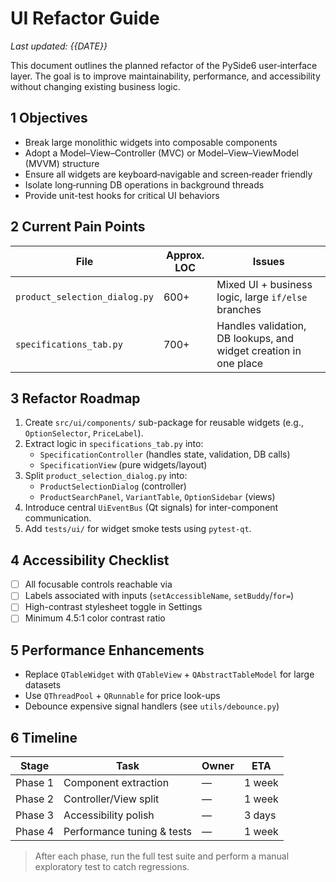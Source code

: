 # UI Refactor Guide

_Last updated: {{DATE}}_

This document outlines the planned refactor of the PySide6 user‐interface layer. The goal is to improve maintainability, performance, and accessibility without changing existing business logic.

## 1 Objectives
- Break large monolithic widgets into composable components
- Adopt a Model–View–Controller (MVC) or Model–View–ViewModel (MVVM) structure
- Ensure all widgets are keyboard‐navigable and screen‐reader friendly
- Isolate long‐running DB operations in background threads
- Provide unit-test hooks for critical UI behaviors

## 2 Current Pain Points
| File | Approx. LOC | Issues |
| --- | --- | --- |
| `product_selection_dialog.py` | 600+ | Mixed UI + business logic, large `if/else` branches |
| `specifications_tab.py` | 700+ | Handles validation, DB lookups, and widget creation in one place |

## 3 Refactor Roadmap
1. Create `src/ui/components/` sub-package for reusable widgets (e.g., `OptionSelector`, `PriceLabel`).
2. Extract logic in `specifications_tab.py` into:
   - `SpecificationController` (handles state, validation, DB calls)
   - `SpecificationView` (pure widgets/layout)
3. Split `product_selection_dialog.py` into:
   - `ProductSelectionDialog` (controller)
   - `ProductSearchPanel`, `VariantTable`, `OptionSidebar` (views)
4. Introduce central `UiEventBus` (Qt signals) for inter-component communication.
5. Add `tests/ui/` for widget smoke tests using `pytest-qt`.

## 4 Accessibility Checklist
- [ ] All focusable controls reachable via <Tab>
- [ ] Labels associated with inputs (`setAccessibleName`, `setBuddy`/`for=`)
- [ ] High-contrast stylesheet toggle in Settings
- [ ] Minimum 4.5:1 color contrast ratio

## 5 Performance Enhancements
- Replace `QTableWidget` with `QTableView` + `QAbstractTableModel` for large datasets
- Use `QThreadPool` + `QRunnable` for price look-ups
- Debounce expensive signal handlers (see `utils/debounce.py`)

## 6 Timeline
| Stage | Task | Owner | ETA |
| --- | --- | --- | --- |
| Phase 1 | Component extraction | — | 1 week |
| Phase 2 | Controller/View split | — | 1 week |
| Phase 3 | Accessibility polish | — | 3 days |
| Phase 4 | Performance tuning & tests | — | 1 week |

> After each phase, run the full test suite and perform a manual exploratory test to catch regressions.
